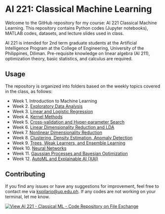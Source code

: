 # AI 221: Classical Machine Learning

Welcome to the GitHub repository for my course: AI 221 Classical Machine Learning. This repository contains Python codes (Jupyter notebooks), MATLAB codes, datasets, and lecture slides used in class.

AI 221 is intended for 2nd term graduate students at the Artificial Intelligence Program at the College of Engineering, University of the Philippines, Diliman.
Pre-requisite knowledge on linear algebra (AI 211), optimization theory, basic statistics, and calculus are required.

## Usage
The repository is organized into folders based on the weekly topics covered in the class, as follows:
- Week 1. Introduction to Machine Learning
- Week 2. [Exploratory Data Analysis](/Exploratory_Data_Analysis)
- Week 3. [Linear and Logistic Regression](/Linear_and_Logistic_Regression)
- Week 4. [Kernel Methods](/Kernel_Methods)
- Week 5. [Cross-validation and Hyper-parameter Search](/Cross-validation)
- Week 6. [Linear Dimensionality Reduction and LDA](/Linear_DimReduce+LDA)
- Week 7. [Nonlinear Dimensionality Reduction](/Nonlinear_DimReduce)
- Week 8. [Clustering, Density Estimation, Anomaly Detection](/Clustering_Anomaly_Detect)
- Week 9. [Trees, Weak Learners, and Ensemble Learning](/Ensemble_Learning)
- Week 10. [Neural Networks](/Neural_Networks)
- Week 11. [Gaussian Processes and Bayesian Optimization](/Gaussian_Process+BayesOpt)
- Week 12. [AutoML and Explainable AI (XAI)](/AutoML_and_XAI)

## Contributing
If you find any issues or have any suggestions for improvement, feel free to contact me via kspilario@up.edu.ph. If any codes are not working on your terminal, let me know.

[![View AI 221 - Classical ML - Code Repository on File Exchange](https://www.mathworks.com/matlabcentral/images/matlab-file-exchange.svg)](https://www.mathworks.com/matlabcentral/fileexchange/130449-ai-221-classical-ml-code-repository)



